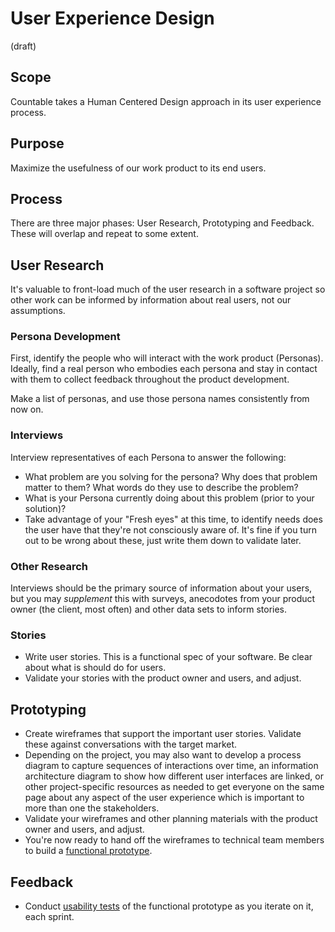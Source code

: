 # User Experience Design

(draft)

## Scope
Countable takes a Human Centered Design approach in its user experience process.

## Purpose
Maximize the usefulness of our work product to its end users.

## Process

There are three major phases: User Research, Prototyping and Feedback. These will overlap and repeat to some extent.

## User Research

It's valuable to front-load much of the user research in a software project so other work can be informed by information about real users, not our assumptions.

### Persona Development
First, identify the people who will interact with the work product (Personas). Ideally, find a real person who embodies each persona and stay in contact with them to collect feedback throughout the product development.

Make a list of personas, and use those persona names consistently from now on.

### Interviews
Interview representatives of each Persona to answer the following:
  * What problem are you solving for the persona? Why does that problem matter to them? What words do they use to describe the problem?
  * What is your Persona currently doing about this problem (prior to your solution)?
  * Take advantage of your "Fresh eyes" at this time, to identify needs does the user have that they're not consciously aware of. It's fine if you turn out to be wrong about these, just write them down to validate later.

### Other Research
Interviews should be the primary source of information about your users, but you may _supplement_ this with surveys, anecodotes from your product owner (the client, most often) and other data sets to inform stories.

### Stories
  * Write user stories. This is a functional spec of your software. Be clear about what is should do for users.
  * Validate your stories with the product owner and users, and adjust.
  
## Prototyping
  * Create wireframes that support the important user stories. Validate these against conversations with the target market.
  * Depending on the project, you may also want to develop a process diagram to capture sequences of interactions over time, an information architecture diagram to show how different user interfaces are linked, or other project-specific resources as needed to get everyone on the same page about any aspect of the user experience which is important to more than one the stakeholders.
  * Validate your wireframes and other planning materials with the product owner and users, and adjust.
  * You're now ready to hand off the wireframes to technical team members to build a [functional prototype](./engineering/PROTOTYPING.md).

## Feedback
  * Conduct [usability tests](./USABILITY_TESTING.md) of the functional prototype as you iterate on it, each sprint.
